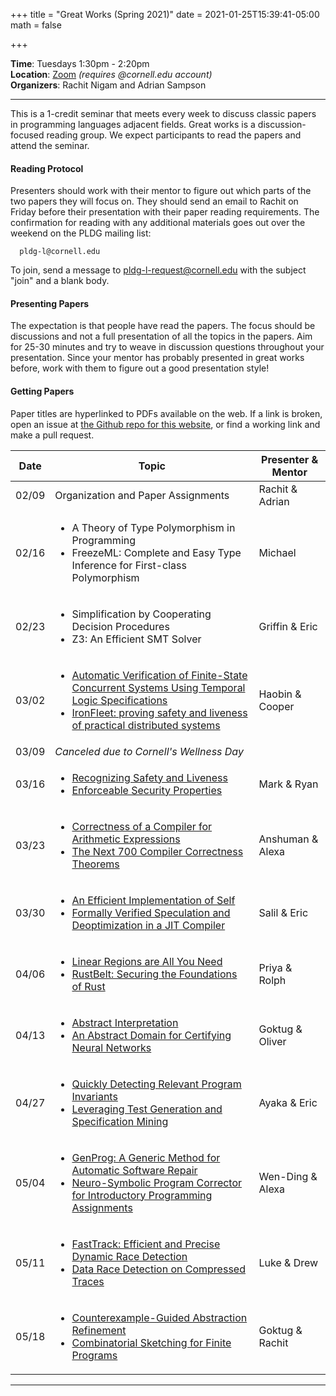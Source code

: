 +++
title = "Great Works (Spring 2021)"
date = 2021-01-25T15:39:41-05:00
math = false

+++

**Time**: Tuesdays 1:30pm - 2:20pm <br/>
**Location**: [Zoom][] *(requires @cornell.edu account)* <br/>
**Organizers**: Rachit Nigam and Adrian Sampson <br/>

---

This is a 1-credit seminar that meets every week to discuss classic papers in
programming languages adjacent fields.
Great works is a discussion-focused reading group. We expect participants to
read the papers and attend the seminar.

#### Reading Protocol
Presenters should work with their mentor to figure out which parts of the two
papers they will focus on.
They should send an email to Rachit on Friday before their presentation with
their paper reading requirements.
The confirmation for reading with any additional materials goes out over the
weekend on the PLDG mailing list:

      pldg-l@cornell.edu

To join, send a message to [pldg-l-request@cornell.edu][join-pldg] with the
subject "join" and a blank body.

#### Presenting Papers

The expectation is that people have read the papers.
The focus should be discussions and not a full presentation of all the topics
in the papers.
Aim for 25-30 minutes and try to weave in discussion questions throughout
your presentation.
Since your mentor has probably presented in great works before, work with them
to figure out a good presentation style!

#### Getting Papers

Paper titles are hyperlinked to PDFs available on the web. If a link is broken,
open an issue at [the Github repo for this
website](https://github.com/cornell-pl/pl.cs.cornell.edu/issues), or find
a working link and make a pull request.


| Date            | Topic       | Presenter & Mentor |
|-----------------|-------------|-----------|
| 02/09 | Organization and Paper Assignments | Rachit & Adrian |
| 02/16 |<ul><li>A Theory of Type Polymorphism in Programming</li><li>FreezeML: Complete and Easy Type Inference for First-class Polymorphism</li></ul>| Michael |
| 02/23 |<ul><li>Simplification by Cooperating Decision Procedures</li><li>Z3: An Efficient SMT Solver</li></ul>| Griffin & Eric |
| 03/02 |<ul><li><a href="https://citeseerx.ist.psu.edu/viewdoc/download?doi=10.1.1.92.9102&rep=rep1&type=pdf">Automatic Verification of Finite-State Concurrent Systems Using Temporal Logic Specifications</a></li><li><a href="https://www.microsoft.com/en-us/research/wp-content/uploads/2017/06/ironfleet-cacm.pdf">IronFleet: proving safety and liveness of practical distributed systems</a></li></ul>| Haobin & Cooper |
| 03/09 | *Canceled due to Cornell's Wellness Day* | |
| 03/16 |<ul><li><a href="https://www.cs.cornell.edu/fbs/publications/RecSafeLive.pdf">Recognizing Safety and Liveness</a></li><li><a href="https://www.cs.cornell.edu/fbs/publications/EnfSecPols.pdf">Enforceable Security Properties</a></li></ul>| Mark & Ryan |
| 03/23 |<ul><li><a href="http://citeseerx.ist.psu.edu/viewdoc/download?doi=10.1.1.76.7835&rep=rep1&type=pdf">Correctness of a Compiler for Arithmetic Expressions</a></li><li><a href="https://www.ccs.neu.edu/home/amal/papers/next700ccc.pdf">The Next 700 Compiler Correctness Theorems</a></li></ul>| Anshuman & Alexa |
| 03/30 |<ul><li><a href="https://citeseerx.ist.psu.edu/viewdoc/download?doi=10.1.1.932.571&rep=rep1&type=pdf">An Efficient Implementation of Self</a></li><li><a href="https://dl.acm.org/doi/pdf/10.1145/3434327">Formally Verified Speculation and Deoptimization in a JIT Compiler</a></li></ul>| Salil & Eric |
| 04/06 |<ul><li><a href="http://citeseerx.ist.psu.edu/viewdoc/download?doi=10.1.1.60.5862&rep=rep1&type=pdf">Linear Regions are All You Need</a></li><li><a href="https://dl.acm.org/doi/pdf/10.1145/3158154">RustBelt: Securing the Foundations of Rust</a></li></ul>| Priya & Rolph |
| 04/13 |<ul><li><a href="https://www.di.ens.fr/~cousot/COUSOTpapers/publications.www/CousotCousot-POPL-77-ACM-p238--252-1977.pdf">Abstract Interpretation</a></li><li><a href="https://files.sri.inf.ethz.ch/website/papers/DeepPoly.pdf">An Abstract Domain for Certifying Neural Networks</a></li></ul>| Goktug & Oliver |
| 04/27 |<ul><li><a href="https://citeseerx.ist.psu.edu/viewdoc/download?doi=10.1.1.41.5376&rep=rep1&type=pdf">Quickly Detecting Relevant Program Invariants</a></li><li><a href="https://core.ac.uk/download/pdf/208265756.pdf">Leveraging Test Generation and Specification Mining</a></li></ul>| Ayaka & Eric |
| 05/04 |<ul><li><a href="http://citeseerx.ist.psu.edu/viewdoc/download?doi=10.1.1.221.1148&rep=rep1&type=pdf">GenProg: A Generic Method for Automatic Software Repair</a></li><li><a href="https://rishabhmit.bitbucket.io/papers/icse18.pdf">Neuro-Symbolic Program Corrector for Introductory Programming Assignments</a></li></ul>| Wen-Ding & Alexa |
| 05/11 |<ul><li><a href="http://citeseerx.ist.psu.edu/viewdoc/download?doi=10.1.1.148.2759&rep=rep1&type=pdf">FastTrack: Efficient and Precise Dynamic Race Detection</a></li><li><a href="https://dl.acm.org/doi/pdf/10.1145/3236024.3236025">Data Race Detection on Compressed Traces</a></li></ul>| Luke & Drew |
| 05/18 |<ul><li><a href="https://citeseerx.ist.psu.edu/viewdoc/download?doi=10.1.1.19.407&rep=rep1&type=pdf">Counterexample-Guided Abstraction Refinement</a></li><li><a href="https://wiki.epfl.ch/edicpublic/documents/Candidacy%20exam/combinatorial_sketching.pdf">Combinatorial Sketching for Finite Programs</a></li></ul>| Goktug & Rachit |

---

[join-pldg]: mailto:pldg-l-request@cornell.edu?subject=join
[zoom]: https://cornell.zoom.us/j/95745938843?pwd=SWFSZ2x2WXliZVVJejhTVkJCdTkrZz09
[passkey]: https://www.library.cornell.edu/services/apps/passkey
